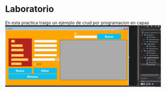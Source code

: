 # Laboratorio
En esta practica traigo un ejemplo de crud por programacion en capas 
![](https://github.com/FapCod/Laboratorio/blob/master/CRUDVisualBasicProgramacionPorCapas.PNG)
